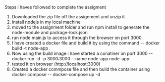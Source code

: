 Steps i haves followed to complete the assigment
1. Downloaded the zip file off the assignment and unzip it
2. install nodejs in my local machine
3. moved to the assignment folder and run npm install to generate the node-module and package-lock.json
4. run node main.js to access it through the browser on port 3000
5. I have created a docker file and build it by using the command
   -- docker build -t node-app .
6. Now using the build image i have started a conatiner on port 3000
   -- docker run -d -p 3000:3000 --name node-app node-app
7. tested it on browser (http://localhost:3000)
8.  Created a docker commpose file and then build the container using docker compose
   -- docker-compose up -d  
